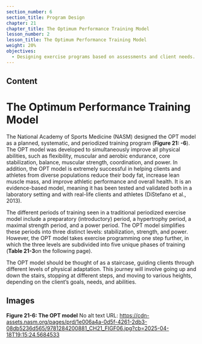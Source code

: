 ```yaml
---
section_number: 6
section_title: Program Design
chapter: 21
chapter_title: The Optimum Performance Training Model
lesson_number: 2
lesson_title: The Optimum Performance Training Model
weight: 20%
objectives:
  - Designing exercise programs based on assessments and client needs.
---
```


## Content
# The Optimum Performance  Training Model

The National Academy of Sports Medicine (NASM) designed the OPT model as a planned, systematic, and periodized training program (**Figure 21: -6**). The OPT model was developed to simultaneously improve all physical abilities, such as flexibility, muscular and aerobic endurance, core stabilization, balance, muscular strength, coordination, and power. In addition, the OPT model is extremely successful in helping clients and athletes from diverse populations reduce their body fat, increase lean muscle mass, and improve athletic performance and overall health. It is an evidence-based model, meaning it has been tested and validated both in a laboratory setting and with real-life clients and athletes (DiStefano et al., 2013).

The different periods of training seen in a traditional periodized exercise model include a preparatory (introductory) period, a hypertrophy period, a maximal strength period, and a power period. The OPT model simplifies these periods into three distinct levels: stabilization, strength, and power. However, the OPT model takes exercise programming one step further, in which the three levels are subdivided into five unique phases of training (**Table 21-3**on the following page).

The OPT model should be thought of as a staircase, guiding clients through different levels of physical adaptation. This journey will involve going up and down the stairs, stopping at different steps, and moving to various heights, depending on the client’s goals, needs, and abilities.

## Images

**Figure 21-6: The OPT model**
No alt text
URL: https://cdn-assets.nasm.org/pages/prd/1e006a4a-0d5f-4261-2db3-08db5236d565/9781284200881_CH21_FIGF06.jpg?cb=2025-04-18T19:15:24.5684533